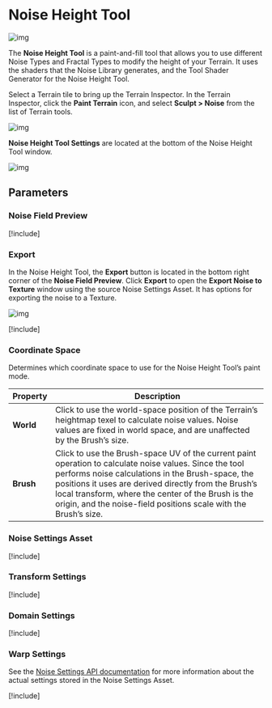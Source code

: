 # Noise Height Tool

![img](images/NoiseTool_00.png)

The **Noise Height Tool** is a paint-and-fill tool that allows you to use different Noise Types and Fractal Types to modify the height of your Terrain. It uses the shaders that the Noise Library generates, and the Tool Shader Generator for the Noise Height Tool.

Select a Terrain tile to bring up the Terrain Inspector. In the Terrain Inspector, click the **Paint Terrain** icon, and select **Sculpt > Noise** from the list of Terrain tools.

![img](images/NoiseTool_01.png)

**Noise Height Tool Settings** are located at the bottom of the Noise Height Tool window.

![img](images/NoiseTool_02.png)

## Parameters

### Noise Field Preview

[!include[](snippets/noise-field-preview.md)]

### Export

In the Noise Height Tool, the **Export** button is located in the bottom right corner of the **Noise Field Preview**. Click **Export** to open the **Export Noise to Texture** window using the source Noise Settings Asset. It has options for exporting the noise to a Texture.

![img](images/NoiseTool_03.png)

[!include[](snippets/export-settings.md)]

### Coordinate Space

Determines which coordinate space to use for the Noise Height Tool’s paint mode.

| **Property** | **Description**                                              |
| ------------ | ------------------------------------------------------------ |
| **World**    | Click to use the world-space position of the Terrain’s heightmap texel to calculate noise values. Noise values are fixed in world space, and are unaffected by the Brush’s size. |
| **Brush**    | Click to use the Brush-space UV of the current paint operation to calculate noise values. Since the tool performs noise calculations in the Brush-space, the positions it uses are derived directly from the Brush’s local transform, where the center of the Brush is the origin, and the noise-field positions scale with the Brush’s size. |

### Noise Settings Asset

[!include[](snippets/noise-settings-asset.md)]

### Transform Settings

[!include[](snippets/transform-settings.md)]

### Domain Settings

[!include[](snippets/domain-settings.md)]

### Warp Settings
See the [Noise Settings API documentation](../api/UnityEditor.TerrainTools.html) for more information about the actual settings stored in the Noise Settings Asset.

[!include[](snippets/warp-settings.md)]